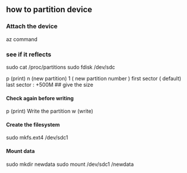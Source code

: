 ## how to partition device

### Attach the device 
az command

### see if it reflects
sudo cat /proc/partitions
sudo fdisk /dev/sdc

p (print)
n (new partition)
1 ( new partition number )
first sector ( default)
last sector : +500M ## give the size 

#### Check again before writing
p (print)
Write the partition
w (write)

#### Create the filesystem
sudo mkfs.ext4 /dev/sdc1

#### Mount data
sudo mkdir newdata
sudo mount /dev/sdc1 /newdata
